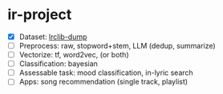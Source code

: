# ir-project

- [x] Dataset: [lrclib-dump](https://huggingface.co/datasets/ernestchu/lrclib-20250319)
- [ ] Preprocess: raw, stopword+stem, LLM (dedup, summarize)
- [ ] Vectorize: tf, word2vec, (or both)
- [ ] Classification: bayesian
- [ ] Assessable task: mood classification, in-lyric search
- [ ] Apps: song recommendation (single track, playlist)
